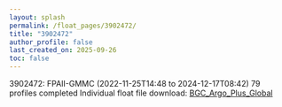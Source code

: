 ```yaml
---
layout: splash
permalink: /float_pages/3902472/
title: "3902472"
author_profile: false
last_created_on: 2025-09-26
toc: false
---
```

 
3902472: FPAII-GMMC (2022-11-25T14:48 to 2024-12-17T08:42)
79 profiles completed
Individual float file download: [BGC_Argo_Plus_Global](https://ftp.soest.hawaii.edu/bgc_argo_plus/Individual_Floats/outliers_removed/3902472_Sprof_processed.nc)
